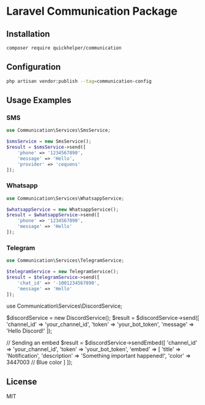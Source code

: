 # Laravel Communication Package

## Installation
```bash
composer require quickhelper/communication
```

## Configuration
```bash
php artisan vendor:publish --tag=communication-config
```

## Usage Examples

### SMS
```php
use Communication\Services\SmsService;

$smsService = new SmsService();
$result = $smsService->send([
    'phone' => '1234567890',
    'message' => 'Hello',
    'provider' => 'cequens'
]);
```

### Whatsapp
```php
use Communication\Services\WhatsappService;

$whatsappService = new WhatsappService();
$result = $whatsappService->send([
    'phone' => '1234567890',
    'message' => 'Hello'
]);
```

### Telegram
```php
use Communication\Services\TelegramService;

$telegramService = new TelegramService();
$result = $telegramService->send([
    'chat_id' => '-1001234567890',
    'message' => 'Hello'
]);
```
use Communication\Services\DiscordService;

$discordService = new DiscordService();
$result = $discordService->send([
    'channel_id' => 'your_channel_id',
    'token' => 'your_bot_token',
    'message' => 'Hello Discord!'
]);

// Sending an embed
$result = $discordService->sendEmbed([
    'channel_id' => 'your_channel_id',
    'token' => 'your_bot_token',
    'embed' => [
        'title' => 'Notification',
        'description' => 'Something important happened!',
        'color' => 3447003 // Blue color
    ]
]);


## License
MIT